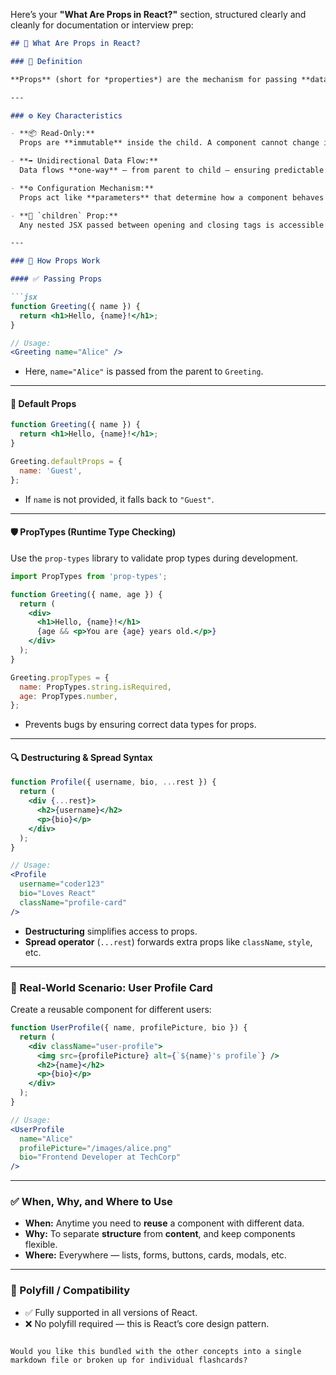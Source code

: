 Here’s your **"What Are Props in React?"** section, structured clearly and cleanly for documentation or interview prep:

```markdown
## 🔧 What Are Props in React?

### 🧠 Definition

**Props** (short for *properties*) are the mechanism for passing **data from a parent component to a child component** in React. They make components reusable, configurable, and dynamic without hardcoding values inside components.

---

### ⚙️ Key Characteristics

- **📦 Read-Only:**  
  Props are **immutable** inside the child. A component cannot change its own props.

- **➡️ Unidirectional Data Flow:**  
  Data flows **one-way** — from parent to child — ensuring predictable state and component behavior.

- **⚙️ Configuration Mechanism:**  
  Props act like **parameters** that determine how a component behaves or renders.

- **👶 `children` Prop:**  
  Any nested JSX passed between opening and closing tags is accessible via the `children` prop.

---

### 🧪 How Props Work

#### ✅ Passing Props

```jsx
function Greeting({ name }) {
  return <h1>Hello, {name}!</h1>;
}

// Usage:
<Greeting name="Alice" />
```

- Here, `name="Alice"` is passed from the parent to `Greeting`.

---

#### 💬 Default Props

```jsx
function Greeting({ name }) {
  return <h1>Hello, {name}!</h1>;
}

Greeting.defaultProps = {
  name: 'Guest',
};
```

- If `name` is not provided, it falls back to `"Guest"`.

---

#### 🛡️ PropTypes (Runtime Type Checking)

Use the `prop-types` library to validate prop types during development.

```jsx
import PropTypes from 'prop-types';

function Greeting({ name, age }) {
  return (
    <div>
      <h1>Hello, {name}!</h1>
      {age && <p>You are {age} years old.</p>}
    </div>
  );
}

Greeting.propTypes = {
  name: PropTypes.string.isRequired,
  age: PropTypes.number,
};
```

- Prevents bugs by ensuring correct data types for props.

---

#### 🔍 Destructuring & Spread Syntax

```jsx
function Profile({ username, bio, ...rest }) {
  return (
    <div {...rest}>
      <h2>{username}</h2>
      <p>{bio}</p>
    </div>
  );
}

// Usage:
<Profile 
  username="coder123" 
  bio="Loves React" 
  className="profile-card" 
/>
```

- **Destructuring** simplifies access to props.
- **Spread operator** (`...rest`) forwards extra props like `className`, `style`, etc.

---

### 📘 Real-World Scenario: User Profile Card

Create a reusable component for different users:

```jsx
function UserProfile({ name, profilePicture, bio }) {
  return (
    <div className="user-profile">
      <img src={profilePicture} alt={`${name}'s profile`} />
      <h2>{name}</h2>
      <p>{bio}</p>
    </div>
  );
}

// Usage:
<UserProfile 
  name="Alice"
  profilePicture="/images/alice.png"
  bio="Frontend Developer at TechCorp"
/>
```

---

### ✅ When, Why, and Where to Use

- **When:** Anytime you need to **reuse** a component with different data.
- **Why:** To separate **structure** from **content**, and keep components flexible.
- **Where:** Everywhere — lists, forms, buttons, cards, modals, etc.

---

### 🧰 Polyfill / Compatibility

- ✅ Fully supported in all versions of React.
- ❌ No polyfill required — this is React’s core design pattern.
```

Would you like this bundled with the other concepts into a single markdown file or broken up for individual flashcards?
